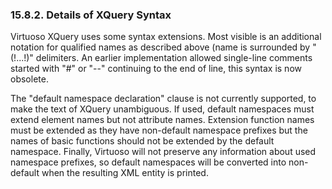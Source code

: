 <div id="xq_supported_syntax" class="section">

<div class="titlepage">

<div>

<div>

### 15.8.2. Details of XQuery Syntax

</div>

</div>

</div>

Virtuoso XQuery uses some syntax extensions. Most visible is an
additional notation for qualified names as described above (name is
surrounded by "(!...!)" delimiters. An earlier implementation allowed
single-line comments started with "#" or "--" continuing to the end of
line, this syntax is now obsolete.

The "default namespace declaration" clause is not currently supported,
to make the text of XQuery unambiguous. If used, default namespaces must
extend element names but not attribute names. Extension function names
must be extended as they have non-default namespace prefixes but the
names of basic functions should not be extended by the default
namespace. Finally, Virtuoso will not preserve any information about
used namespace prefixes, so default namespaces will be converted into
non-default when the resulting XML entity is printed.

</div>
